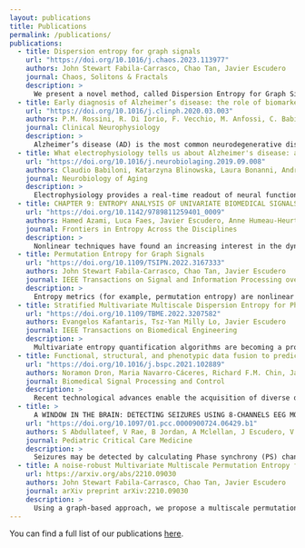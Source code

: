 ```yaml
---
layout: publications
title: Publications
permalink: /publications/
publications:
  - title: Dispersion entropy for graph signals
    url: "https://doi.org/10.1016/j.chaos.2023.113977"
    authors: John Stewart Fabila-Carrasco, Chao Tan, Javier Escudero
    journal: Chaos, Solitons & Fractals
    description: >
      We present a novel method, called Dispersion Entropy for Graph Signals, as a powerful tool for analysing the irregularity of signals defined on graphs. generalizes the classical dispersion entropy concept for univariate time series, enabling its application in diverse domains such as image processing, time series analysis, and network analysis. Furthermore, establishes a theoretical framework that provides insights into the irregularities observed in graph centrality measures and in the spectra of operators acting on graphs. We demonstrate the effectiveness of in detecting changes in the dynamics of signals defined on both synthetic and real-world graphs, by defining a mix process on random geometric graphs or those exhibiting small-world properties. Our results indicate that effectively captures the irregularity of graph signals across various network configurations, successfully differentiating between distinct levels of randomness and connectivity. Consequently, provides a comprehensive framework for entropy analysis of various data types, enabling new applications of dispersion entropy not previously feasible, and uncovering nonlinear relationships between graph signals and their graph topology.
  - title: Early diagnosis of Alzheimer’s disease: the role of biomarkers including advanced EEG signal analysis. Report from the IFCN-sponsored panel of experts
    url: "https://doi.org/10.1016/j.clinph.2020.03.003"
    authors: P.M. Rossini, R. Di Iorio, F. Vecchio, M. Anfossi, C. Babiloni, M. Bozzali, A.C. Bruni, S.F. Cappa, J. Escudero, F.J. Fraga, P. Giannakopoulos, B. Guntekin, G. Logroscino, C. Marra, F. Miraglia, F. Panza, F. Tecchio, A. Pascual-Leone, B. Dubois
    journal: Clinical Neurophysiology
    description: >
      Alzheimer’s disease (AD) is the most common neurodegenerative disease among the elderly with a progressive decline in cognitive function significantly affecting quality of life. Both the prevalence and emotional and financial burdens of AD on patients, their families, and society are predicted to grow significantly in the near future, due to a prolongation of the lifespan. Several lines of evidence suggest that modifications of risk-enhancing life styles and initiation of pharmacological and non-pharmacological treatments in the early stage of disease, although not able to modify its course, helps to maintain personal autonomy in daily activities and significantly reduces the total costs of disease management. Moreover, many clinical trials with potentially disease-modifying drugs are devoted to prodromal stages of AD. Thus, the identification of markers of conversion from prodromal form to clinically AD may be crucial for developing strategies of early interventions. The current available markers, including volumetric magnetic resonance imaging (MRI), positron emission tomography (PET), and cerebral spinal fluid (CSF) analysis are expensive, poorly available in community health facilities, and relatively invasive. Taking into account its low cost, widespread availability and non-invasiveness, electroencephalography (EEG) would represent a candidate for tracking the prodromal phases of cognitive decline in routine clinical settings eventually in combination with other markers. In this scenario, the present paper provides an overview of epidemiology, genetic risk factors, neuropsychological, fluid and neuroimaging biomarkers in AD and describes the potential role of EEG in AD investigation, trying in particular to point out whether advanced analysis of EEG rhythms exploring brain function has sufficient specificity/sensitivity/accuracy for the early diagnosis of AD.
  - title: What electrophysiology tells us about Alzheimer's disease: a window into the synchronization and connectivity of brain neurons
    url: "https://doi.org/10.1016/j.neurobiolaging.2019.09.008"
    authors: Claudio Babiloni, Katarzyna Blinowska, Laura Bonanni, Andrej Cichocki, Willem De Haan, Claudio Del Percio, Bruno Dubois, Javier Escudero, Alberto Fernández, Giovanni Frisoni, Bahar Guntekin, Mihaly Hajos, Harald Hampel, Emmanuel Ifeachor, Kerry Kilborn, Sanjeev Kumar, Kristinn Johnsen, Magnus Johannsson, Jaeseung Jeong, Fiona LeBeau, Roberta Lizio, Fernando Lopes da Silva, Fernando Maestú, William J. McGeown, Ian McKeith, Davide Vito Moretti, Flavio Nobili, John Olichney, Marco Onofrj, Jorge J. Palop, Michael Rowan, Fabrizio Stocchi, Zbigniew M Struzik, Heikki Tanila, Stefan Teipel, John Paul Taylor, Marco Weiergräber, Gorsev Yener, Tracy Young-Pearse, Wilhelmus H. Drinkenburg, Fiona Randall
    journal: Neurobiology of Aging
    description: >
      Electrophysiology provides a real-time readout of neural functions and network capability in different brain states, on temporal (fractions of milliseconds) and spatial (micro, meso, and macro) scales unmet by other methodologies. However, current international guidelines do not endorse the use of electroencephalographic (EEG)/magnetoencephalographic (MEG) biomarkers in clinical trials performed in patients with Alzheimer's disease (AD), despite a surge in recent validated evidence. This position paper of the ISTAART Electrophysiology Professional Interest Area endorses consolidated and translational electrophysiological techniques applied to both experimental animal models of AD and patients, to probe the effects of AD neuropathology (i.e., brain amyloidosis, tauopathy, and neurodegeneration) on neurophysiological mechanisms underpinning neural excitation/inhibition and neurotransmission as well as brain network dynamics, synchronization, and functional connectivity, reflecting thalamocortical and corticocortical residual capacity. Converging evidence shows relationships between abnormalities in EEG/MEG markers and cognitive deficits in groups of AD patients at different disease stages. The supporting evidence for the application of electrophysiology in AD clinical research as well as drug discovery pathways warrants an international initiative to include the use of EEG/MEG biomarkers in the main multicentric projects planned in AD patients, to produce conclusive findings challenging the present regulatory requirements and guidelines for AD studies.
  - title: CHAPTER 9: ENTROPY ANALYSIS OF UNIVARIATE BIOMEDICAL SIGNALS: REVIEW AND COMPARISON OF METHODS
    url: "https://doi.org/10.1142/9789811259401_0009"
    authors: Hamed Azami, Luca Faes, Javier Escudero, Anne Humeau-Heurtier, Luiz E.V. Silva
    journal: Frontiers in Entropy Across the Disciplines
    description: >
      Nonlinear techniques have found an increasing interest in the dynamical analysis of various kinds of systems. Among these techniques, entropy-based metrics have emerged as practical alternatives to classical techniques due to their wide applicability in different scenarios, especially to short and noisy processes. Issued from information theory, entropy approaches are of great interest to evaluate the degree of irregularity and complexity of physical, physiological, social, and econometric systems. Based on Shannon entropy and conditional entropy (CE), various techniques have been proposed; among them, approximate entropy, sample entropy, fuzzy entropy, distribution entropy, permutation entropy, and dispersion entropy are probably the most well known. After a presentation of the basic information-theoretic functionals, these measures are detailed, together with recent proposals inspired by nearest neighbors and parametric approaches. Moreover, the role of dimension, data length, and parameters in using these measures is described. Their computational efficiency is also commented. Finally, the limitations and advantages of the above-mentioned entropy measures for practical use are discussed.
  - title: Permutation Entropy for Graph Signals
    url: "https://doi.org/10.1109/TSIPN.2022.3167333"
    authors: John Stewart Fabila-Carrasco, Chao Tan, Javier Escudero
    journal: IEEE Transactions on Signal and Information Processing over Networks
    description: >
      Entropy metrics (for example, permutation entropy) are nonlinear measures of irregularity in time series (one-dimensional data). Some of these entropy metrics can be generalised to data on periodic structures such as a grid or lattice pattern (two-dimensional data) using its symmetry, thus enabling their application to images. However, these metrics have not been developed for signals sampled on irregular domains, defined by a graph. Here, we define for the first time an entropy metric to analyse signals measured over irregular graphs by generalising permutation entropy, a well-established nonlinear metric based on the comparison of neighbouring values within patterns in a time series. Our algorithm is based on comparing signal values on neighbouring nodes, using the adjacency matrix. We show that this generalisation preserves the properties of classical permutation for time series and the recent permutation entropy for images, and it can be applied to any graph structure with synthetic and real signals. We expect the present work to enable the extension of other nonlinear dynamic approaches to graph signals.
  - title: Stratified Multivariate Multiscale Dispersion Entropy for Physiological Signal Analysis
    url: "https://doi.org/10.1109/TBME.2022.3207582"
    authors: Evangelos Kafantaris, Tsz-Yan Milly Lo, Javier Escudero
    journal: IEEE Transactions on Biomedical Engineering
    description: >
      Multivariate entropy quantification algorithms are becoming a prominent tool for the extraction of information from multi-channel physiological time-series. However, in the analysis of physiological signals from heterogeneous organ systems, certain channels may overshadow the patterns of others, resulting in information loss. Here, we introduce the framework of Stratified Entropy to prioritize each channels' dynamics based on their allocation to respective strata, leading to a richer description of the multi-channel time-series. As an implementation of the framework, three algorithmic variations of the Stratified Multivariate Multiscale Dispersion Entropy are introduced. These variations and the original algorithm are applied to synthetic time-series, waveform physiological time-series, and derivative physiological data. Based on the synthetic time-series experiments, the variations successfully prioritize channels following their strata allocation while maintaining the low computation time of the original algorithm. In experiments on waveform physiological time-series and derivative physiological data, increased discrimination capacity was noted for multiple strata allocations in the variations when benchmarked to the original algorithm. This suggests improved physiological state monitoring by the variations. Furthermore, our variations can be modified to utilize a priori knowledge for the stratification of channels. Thus, our research provides a novel approach for the extraction of previously inaccessible information from multi-channel time series acquired from heterogeneous systems.
  - title: Functional, structural, and phenotypic data fusion to predict developmental scores of pre-school children based on Canonical Polyadic Decomposition
    url: "https://doi.org/10.1016/j.bspc.2021.102889"
    authors: Noramon Dron, Maria Navarro-Cáceres, Richard F.M. Chin, Javier Escudero 
    journal: Biomedical Signal Processing and Control
    description: >
      Recent technological advances enable the acquisition of diverse datasets that demand data-driven analysis. In this context, we seek to take advantage of diverse data modalities to explore the links between childhood development, structure and function of the brain. We deploy a data fusion model using coupled matrix-tensor decomposition of electroencephalography (EEG), structural magnetic resonance imaging (sMRI), and phenotypic score data to investigate how functional, structural, and phenotypic variables reflect development in young children with epilepsy. Our model is based on Canonical Polyadic Decomposition and optimised with grid search to predict developmental scores of pre-school children. The model is promising and able to show relationships between modalities that agree with clinical expectations. The score prediction yields a high similarity at the group level and potential to predict laborious and time-consuming developmental scores from routinely collected sMRI and/or EEG data, thus becoming a stepping-stone towards more efficient clinical assessment of brain development in young children.
  - title: >
      A WINDOW IN THE BRAIN: DETECTING SEIZURES USING 8-CHANNELS EEG MONTAGE AND PHASE SYNCHRONISATION
    url: "https://doi.org/10.1097/01.pcc.0000900724.06429.b1"
    authors: S Abdullateef, V Rae, B Jordan, A Mclellan, J Escudero, V Nenadovic, TM Lo
    journal: Pediatric Critical Care Medicine
    description: >
      Seizures may be detected by calculating Phase synchrony (PS) changes on multi-channels electroencephalograms (EEG). This quantitative method of seizure detection is currently not translated into clinical use in paediatric critical care (PCC) settings because it requires a minimum of 19 EEG channels, which is not deliverable without a round-the-clock neurophysiology service. In this project, we aim to determine the seizure detection performance of PS calculations using only 8 channels of routinely collected EEG as the first step towards assessing the feasibility of using PS calculation to seizure detection in PCC settings. 
  - title: A noise-robust Multivariate Multiscale Permutation Entropy for two-phase flow characterisation
    url: https://arxiv.org/abs/2210.09030
    authors: John Stewart Fabila-Carrasco, Chao Tan, Javier Escudero
    journal: arXiv preprint arXiv:2210.09030
    description: >
      Using a graph-based approach, we propose a multiscale permutation entropy to explore the complexity of multivariate time series over multiple time scales. This multivariate multiscale permutation entropy (MPEG) incorporates the interaction between channels by constructing an underlying graph for each coarse-grained time series and then applying the recent permutation entropy for graph signals. Given the challenge posed by noise in real-world data analysis, we investigate the robustness to noise of MPEG using synthetic time series and demonstrating better performance than similar multivariate entropy metrics. Two-phase flow data is an important industrial process characterised by complex, dynamic behaviour. MPEG characterises the flow behaviour transition of two-phase flow by incorporating information from different scales. The experimental results show that MPEG is sensitive to the dynamic of flow patterns, allowing us to distinguish between different flow patterns.
---
```

You can find a full list of our publications [here](https://scholar.google.com/citations?user=sIBtm3AAAAAJ&hl=en).

